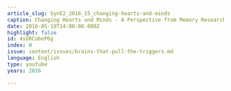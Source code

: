 ```yaml
---
article_slug: SynE2_2016_15_changing-hearts-and-minds
caption: Changing Hearts and Minds - A Perspective from Memory Research
date: 2016-05-10T14:00:00.000Z
highlight: false
id: 4sURCobeP6g
index: 0
issue: content/issues/brains-that-pull-the-triggers.md
language: English
type: youtube
years: 2016

---
```

